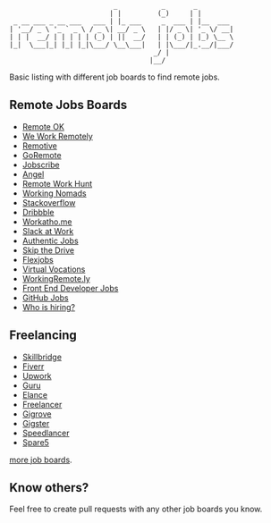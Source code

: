                               _           _       _         
                             | |         (_)     | |        
     _ __ ___ _ __ ___   ___ | |_ ___     _  ___ | |__  ___ 
    | '__/ _ \ '_ ` _ \ / _ \| __/ _ \   | |/ _ \| '_ \/ __|
    | | |  __/ | | | | | (_) | ||  __/   | | (_) | |_) \__ \
    |_|  \___|_| |_| |_|\___/ \__\___|   | |\___/|_.__/|___/
                                        _/ |                
                                       |__/                 


Basic listing with different job boards to find remote jobs.

## Remote Jobs Boards
- [Remote OK](https://remoteok.io)
- [We Work Remotely](https://weworkremotely.com/)
- [Remotive](http://jobs.remotive.io)
- [GoRemote](http://goremote.io)
- [Jobscribe](http://jobscribe.com)
- [Angel](https://angel.co/job-collections/remote)
- [Remote Work Hunt](http://www.remoteworkhunt.com)
- [Working Nomads](http://www.workingnomads.co/jobs)
- [Stackoverflow](http://careers.stackoverflow.com/jobs/remote)
- [Dribbble](https://dribbble.com/jobs?location=Anywhere)
- [Workatho.me](http://workatho.me)
- [Slack at Work](http://slackatwork.com/)
- [Authentic Jobs](http://www.authenticjobs.com/#onlyremote=1)
- [Skip the Drive](http://www.skipthedrive.com/)
- [Flexjobs](https://www.flexjobs.com/)
- [Virtual Vocations](http://www.virtualvocations.com/)
- [WorkingRemote.ly](http://workingremote.ly/leaders/distributed-companies/)
- [Front End Developer Jobs](http://frontenddeveloperjob.com/)
- [GitHub Jobs](https://jobs.github.com/positions?description=remote&location=)
- [Who is hiring?](https://whoishiring.io/#!/search/19.41/-43.14/2/?remote=true)

## Freelancing
- [Skillbridge](http://www.skillbridge.co/)
- [Fiverr](https://www.fiverr.com/)
- [Upwork](https://www.upwork.com/)
- [Guru](http://www.guru.com/)
- [Elance](https://www.elance.com/)
- [Freelancer](https://www.freelancer.com)
- [Gigrove](http://gigrove.com/home-ph)
- [Gigster](http://www.trygigster.com)
- [Speedlancer](http://www.speedlancer.com)
- [Spare5](http://www.spare5.com)

[more job boards](https://github.com/lukasz-madon/awesome-remote-job#job-boards).


## Know others?
Feel free to create pull requests with any other job boards you know.